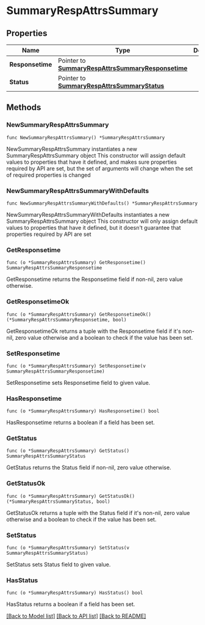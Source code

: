 # SummaryRespAttrsSummary

## Properties

Name | Type | Description | Notes
------------ | ------------- | ------------- | -------------
**Responsetime** | Pointer to [**SummaryRespAttrsSummaryResponsetime**](SummaryRespAttrsSummaryResponsetime.md) |  | [optional] 
**Status** | Pointer to [**SummaryRespAttrsSummaryStatus**](SummaryRespAttrsSummaryStatus.md) |  | [optional] 

## Methods

### NewSummaryRespAttrsSummary

`func NewSummaryRespAttrsSummary() *SummaryRespAttrsSummary`

NewSummaryRespAttrsSummary instantiates a new SummaryRespAttrsSummary object
This constructor will assign default values to properties that have it defined,
and makes sure properties required by API are set, but the set of arguments
will change when the set of required properties is changed

### NewSummaryRespAttrsSummaryWithDefaults

`func NewSummaryRespAttrsSummaryWithDefaults() *SummaryRespAttrsSummary`

NewSummaryRespAttrsSummaryWithDefaults instantiates a new SummaryRespAttrsSummary object
This constructor will only assign default values to properties that have it defined,
but it doesn't guarantee that properties required by API are set

### GetResponsetime

`func (o *SummaryRespAttrsSummary) GetResponsetime() SummaryRespAttrsSummaryResponsetime`

GetResponsetime returns the Responsetime field if non-nil, zero value otherwise.

### GetResponsetimeOk

`func (o *SummaryRespAttrsSummary) GetResponsetimeOk() (*SummaryRespAttrsSummaryResponsetime, bool)`

GetResponsetimeOk returns a tuple with the Responsetime field if it's non-nil, zero value otherwise
and a boolean to check if the value has been set.

### SetResponsetime

`func (o *SummaryRespAttrsSummary) SetResponsetime(v SummaryRespAttrsSummaryResponsetime)`

SetResponsetime sets Responsetime field to given value.

### HasResponsetime

`func (o *SummaryRespAttrsSummary) HasResponsetime() bool`

HasResponsetime returns a boolean if a field has been set.

### GetStatus

`func (o *SummaryRespAttrsSummary) GetStatus() SummaryRespAttrsSummaryStatus`

GetStatus returns the Status field if non-nil, zero value otherwise.

### GetStatusOk

`func (o *SummaryRespAttrsSummary) GetStatusOk() (*SummaryRespAttrsSummaryStatus, bool)`

GetStatusOk returns a tuple with the Status field if it's non-nil, zero value otherwise
and a boolean to check if the value has been set.

### SetStatus

`func (o *SummaryRespAttrsSummary) SetStatus(v SummaryRespAttrsSummaryStatus)`

SetStatus sets Status field to given value.

### HasStatus

`func (o *SummaryRespAttrsSummary) HasStatus() bool`

HasStatus returns a boolean if a field has been set.


[[Back to Model list]](../README.md#documentation-for-models) [[Back to API list]](../README.md#documentation-for-api-endpoints) [[Back to README]](../README.md)


